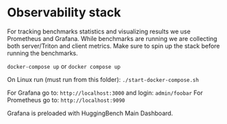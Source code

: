 # Observability stack

For tracking benchmarks statistics and visualizing results we use Prometheus and Grafana.
While benchmarks are running we are collecting both server/Triton and client metrics.
Make sure to spin up the stack before running the benchmarks.

`docker-compose up` or `docker compose up`

On Linux run (must run from this folder): `./start-docker-compose.sh`


For Grafana go to: `http://localhost:3000` and login: `admin/foobar`
For Prometheus go to: `http://localhost:9090`

Grafana is preloaded with HuggingBench Main Dashboard.
